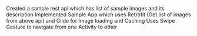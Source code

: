 Created a sample rest api which has list of sample images and its description
Implemented Sample App which uses Retrofit (Get list of images from above api) and Glide for Image loading and Caching
Uses Swipe Gesture to navigate from one Activity to other
